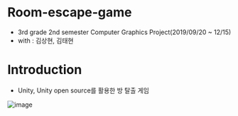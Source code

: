 # Room-escape-game
+ 3rd grade 2nd semester Computer Graphics Project(2019/09/20 ~ 12/15)
+ with : 김상현, 김태현

# Introduction
+ Unity, Unity open source를 활용한 방 탈출 게임 

![image](https://user-images.githubusercontent.com/62137510/92555798-6ff2de00-f2a3-11ea-8292-f9c08418b16e.png)
